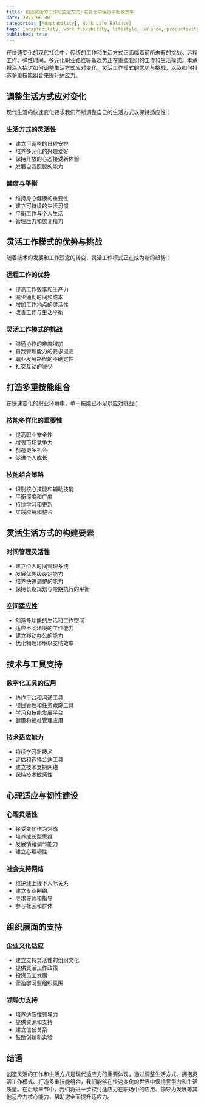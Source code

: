 ```yaml
---
title: 创造灵活的工作和生活方式：在变化中保持平衡与效率
date: 2025-08-30
categories: [Adaptability], Work Life Balance]
tags: [adaptability, work flexibility, lifestyle, balance, productivity]
published: true
---
```


在快速变化的现代社会中，传统的工作和生活方式正面临着前所未有的挑战。远程工作、弹性时间、多元化职业路径等新趋势正在重塑我们的工作和生活模式。本章将深入探讨如何调整生活方式应对变化，灵活工作模式的优势与挑战，以及如何打造多重技能组合来提升适应力。

## 调整生活方式应对变化

现代生活的快速变化要求我们不断调整自己的生活方式以保持适应性：

### 生活方式的灵活性
- 建立可调整的日程安排
- 培养多元化的兴趣爱好
- 保持开放的心态接受新体验
- 发展自我照顾的能力

### 健康与平衡
- 维持身心健康的重要性
- 建立可持续的生活习惯
- 平衡工作与个人生活
- 管理压力和恢复精力

## 灵活工作模式的优势与挑战

随着技术的发展和工作观念的转变，灵活工作模式正在成为新的趋势：

### 远程工作的优势
- 提高工作效率和生产力
- 减少通勤时间和成本
- 增加工作地点的灵活性
- 改善工作与生活平衡

### 灵活工作模式的挑战
- 沟通协作的难度增加
- 自我管理能力的要求提高
- 职业发展路径的不确定性
- 社交互动的减少

## 打造多重技能组合

在快速变化的职业环境中，单一技能已不足以应对挑战：

### 技能多样化的重要性
- 提高职业安全性
- 增强市场竞争力
- 创造更多机会
- 促进个人成长

### 技能组合策略
- 识别核心技能和辅助技能
- 平衡深度和广度
- 持续学习和更新
- 实践应用和整合

## 灵活生活方式的构建要素

### 时间管理灵活性
- 建立个人时间管理系统
- 发展优先级设定能力
- 培养快速调整的能力
- 保持长期规划与短期执行的平衡

### 空间适应性
- 创造多功能的生活和工作空间
- 适应不同环境的工作能力
- 建立移动办公的能力
- 优化物理环境以支持效率

## 技术与工具支持

### 数字化工具的应用
- 协作平台和沟通工具
- 项目管理和任务跟踪工具
- 学习和技能发展平台
- 健康和福祉管理应用

### 技术适应能力
- 持续学习新技术
- 评估和选择合适工具
- 建立技术支持网络
- 保持技术敏感性

## 心理适应与韧性建设

### 心理灵活性
- 接受变化作为常态
- 培养成长型思维
- 发展情绪调节能力
- 建立心理韧性

### 社会支持网络
- 维护线上线下人际关系
- 建立专业网络
- 寻求导师和指导
- 参与社区和群体

## 组织层面的支持

### 企业文化适应
- 建立支持灵活性的组织文化
- 提供灵活工作政策
- 投资员工发展
- 营造学习型组织氛围

### 领导力支持
- 培养适应性领导力
- 提供资源和支持
- 建立信任关系
- 鼓励创新和实验

## 结语

创造灵活的工作和生活方式是现代适应力的重要体现。通过调整生活方式、拥抱灵活工作模式、打造多重技能组合，我们能够在快速变化的世界中保持竞争力和生活质量。在后续章节中，我们将进一步探讨适应力在职场中的应用、领导力发展等其他适应力核心能力，帮助您全面提升适应力。
